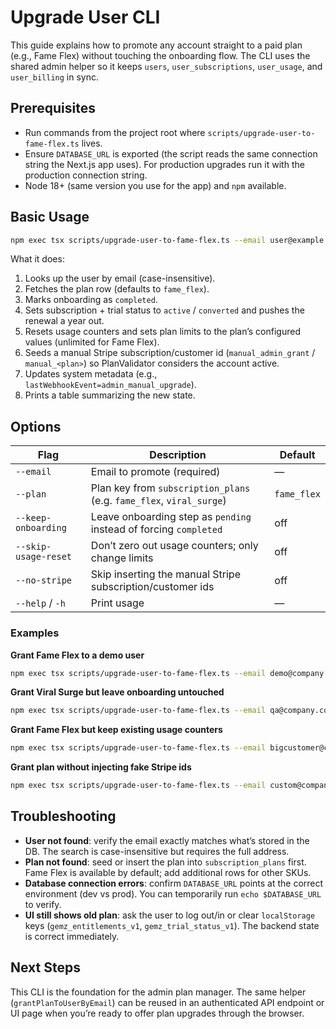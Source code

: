# Upgrade User CLI

This guide explains how to promote any account straight to a paid plan (e.g., Fame Flex) without touching the onboarding flow. The CLI uses the shared admin helper so it keeps `users`, `user_subscriptions`, `user_usage`, and `user_billing` in sync.

## Prerequisites

- Run commands from the project root where `scripts/upgrade-user-to-fame-flex.ts` lives.
- Ensure `DATABASE_URL` is exported (the script reads the same connection string the Next.js app uses). For production upgrades run it with the production connection string.
- Node 18+ (same version you use for the app) and `npm` available.

## Basic Usage

```bash
npm exec tsx scripts/upgrade-user-to-fame-flex.ts --email user@example.com
```

What it does:

1. Looks up the user by email (case-insensitive).
2. Fetches the plan row (defaults to `fame_flex`).
3. Marks onboarding as `completed`.
4. Sets subscription + trial status to `active` / `converted` and pushes the renewal a year out.
5. Resets usage counters and sets plan limits to the plan’s configured values (unlimited for Fame Flex).
6. Seeds a manual Stripe subscription/customer id (`manual_admin_grant` / `manual_<plan>`) so PlanValidator considers the account active.
7. Updates system metadata (e.g., `lastWebhookEvent=admin_manual_upgrade`).
8. Prints a table summarizing the new state.

## Options

| Flag | Description | Default |
|------|-------------|---------|
| `--email` | Email to promote (required) | — |
| `--plan` | Plan key from `subscription_plans` (e.g. `fame_flex`, `viral_surge`) | `fame_flex` |
| `--keep-onboarding` | Leave onboarding step as `pending` instead of forcing `completed` | off |
| `--skip-usage-reset` | Don’t zero out usage counters; only change limits | off |
| `--no-stripe` | Skip inserting the manual Stripe subscription/customer ids | off |
| `--help` / `-h` | Print usage | — |

### Examples

**Grant Fame Flex to a demo user**
```bash
npm exec tsx scripts/upgrade-user-to-fame-flex.ts --email demo@company.com
```

**Grant Viral Surge but leave onboarding untouched**
```bash
npm exec tsx scripts/upgrade-user-to-fame-flex.ts --email qa@company.com --plan viral_surge --keep-onboarding
```

**Grant Fame Flex but keep existing usage counters**
```bash
npm exec tsx scripts/upgrade-user-to-fame-flex.ts --email bigcustomer@company.com --skip-usage-reset
```

**Grant plan without injecting fake Stripe ids**
```bash
npm exec tsx scripts/upgrade-user-to-fame-flex.ts --email custom@company.com --no-stripe
```

## Troubleshooting

- **User not found**: verify the email exactly matches what’s stored in the DB. The search is case-insensitive but requires the full address.
- **Plan not found**: seed or insert the plan into `subscription_plans` first. Fame Flex is available by default; add additional rows for other SKUs.
- **Database connection errors**: confirm `DATABASE_URL` points at the correct environment (dev vs prod). You can temporarily run `echo $DATABASE_URL` to verify.
- **UI still shows old plan**: ask the user to log out/in or clear `localStorage` keys (`gemz_entitlements_v1`, `gemz_trial_status_v1`). The backend state is correct immediately.

## Next Steps

This CLI is the foundation for the admin plan manager. The same helper (`grantPlanToUserByEmail`) can be reused in an authenticated API endpoint or UI page when you’re ready to offer plan upgrades through the browser.
